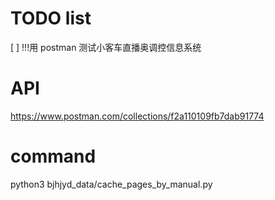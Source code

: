 # TODO list
[ ] !!!用 postman 测试小客车直播奥调控信息系统

# API 
https://www.postman.com/collections/f2a110109fb7dab91774

# command
python3 bjhjyd_data/cache_pages_by_manual.py